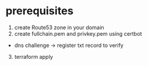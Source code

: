 # prerequisites

1. create Route53 zone in your domain
2. create fullchain.pem and privkey.pem using certbot
  + dns challenge -> register txt record to verify
3. terraform apply